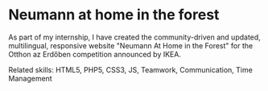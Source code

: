 # Neumann at home in the forest

As part of my internship, I have created the community-driven and updated, multilingual, responsive website "Neumann At Home in the Forest" for the Otthon az Erdőben competition announced by IKEA.

Related skills: HTML5, PHP5, CSS3, JS, Teamwork, Communication, Time Management
